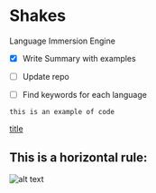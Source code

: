 # Shakes

Language Immersion Engine


- [x] Write Summary with examples
- [ ] Update repo
- [ ] Find keywords for each language


`this is an example of code`

[title](http://www.example.com) 

This is a horizontal rule:
---

![alt text](image.jpg)

